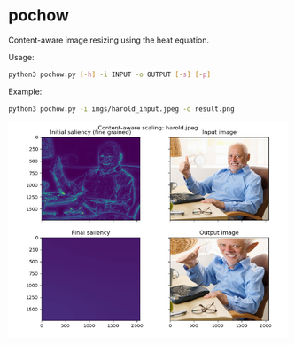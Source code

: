 # pochow

Content-aware image resizing using the heat equation.

Usage:
```bash
python3 pochow.py [-h] -i INPUT -o OUTPUT [-s] [-p]
```

Example:
```bash
python3 pochow.py -i imgs/harold_input.jpeg -o result.png
```

![Plot of the results using harold_input.jpeg](imgs/harold_plot.png)